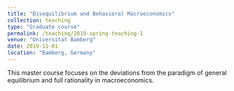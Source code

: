 ```yaml
---
title: "Disequilibrium and Behavioral Macroeconomics"
collection: teaching
type: "Graduate course"
permalink: /teaching/2019-spring-teaching-1
venue: "Universität Bamberg"
date: 2019-11-01
location: "Bamberg, Germany"
---
```



This master course focuses on the deviations from the paradigm of general equilibrium and full rationality in macroeconomics. 